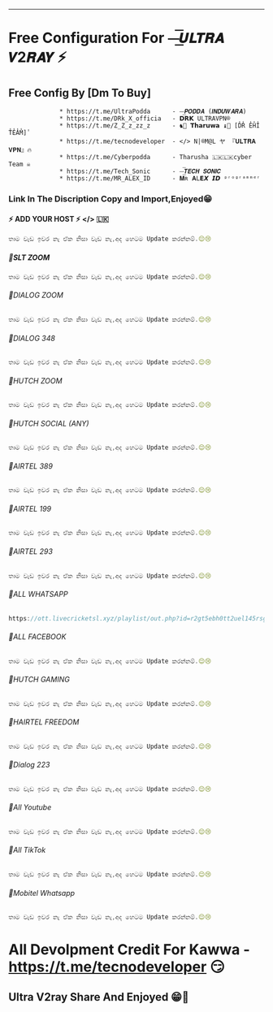 
---

# Free Configuration For ⏤͟͞𝙐𝙇𝙏𝙍𝘼 𝙑2𝙍𝘼𝙔 ⚡️

## Free Config By [Dm To Buy]
                  * https://t.me/UltraPodda      - ⏤͟͞𝙋𝙊𝘿𝘿𝘼 (𝙄𝙉𝘿𝙐𝙒𝘼𝙍𝘼)
                  * https://t.me/DRk_X_officia   - 𝗗𝗥𝗞 𝚄𝙻𝚃𝚁𝙰𝚅𝙿𝙽®
                  * https://t.me/Z_Z_z_zz_z      - ♞👹 𝗧𝗵𝗮𝗿𝘂𝘄𝗮 ♝🐚 [D̾R̾ E̾H̾I̾ T̾E̾A̾M̾]̾
                  * https://t.me/tecnodeveloper  - </> N|®M@L ヤ 『𝐔𝐋𝐓𝐑𝐀 𝐕𝐏𝐍』🔥
                  * https://t.me/Cyberpodda      - Tharusha 🇱🇰🇱🇰cyber Team ☠️
                  * https://t.me/Tech_Sonic      - ⏤͟͞𝙏𝙀𝘾𝙃 𝙎𝙊𝙉𝙄𝘾
                  * https://t.me/MR_ALEX_ID      - 𝐌ʀ 𝐀𝙻𝗘𝙓 𝙄𝘿 ᵖʳᵒᵍʳᵃᵐᵐᵉʳ


### Link In The Discription Copy and Import,Enjoyed😁

#### ⚡️ ADD YOUR HOST ⚡️ </> 🇱🇰
```javascript
තාම වැඩ ඉවර නැ ඒක නිසා වැඩ නැ,අද හෙටම Update කරන්නම්.😌😢
```
##### 👻SLT ZOOM

```javascript
තාම වැඩ ඉවර නැ ඒක නිසා වැඩ නැ,අද හෙටම Update කරන්නම්.😌😢
```
###### 👻DIALOG ZOOM

```javascript
තාම වැඩ ඉවර නැ ඒක නිසා වැඩ නැ,අද හෙටම Update කරන්නම්.😌😢
```
###### 👻DIALOG 348

```javascript
තාම වැඩ ඉවර නැ ඒක නිසා වැඩ නැ,අද හෙටම Update කරන්නම්.😌😢
```
###### 👻HUTCH ZOOM

```javascript
තාම වැඩ ඉවර නැ ඒක නිසා වැඩ නැ,අද හෙටම Update කරන්නම්.😌😢
```
###### 👻HUTCH SOCIAL (ANY)

```javascript
තාම වැඩ ඉවර නැ ඒක නිසා වැඩ නැ,අද හෙටම Update කරන්නම්.😌😢
```

###### 👻AIRTEL 389

```javascript
තාම වැඩ ඉවර නැ ඒක නිසා වැඩ නැ,අද හෙටම Update කරන්නම්.😌😢
```
###### 👻AIRTEL 199 

```javascript
තාම වැඩ ඉවර නැ ඒක නිසා වැඩ නැ,අද හෙටම Update කරන්නම්.😌😢
```
###### 👻AIRTEL 293

```javascript
තාම වැඩ ඉවර නැ ඒක නිසා වැඩ නැ,අද හෙටම Update කරන්නම්.😌😢
```

###### 👻ALL WHATSAPP

```javascript
https://ott.livecricketsl.xyz/playlist/out.php?id=r2gt5ebh0tt2uel145rsgtt0h
```
###### 👻ALL FACEBOOK

```javascript
තාම වැඩ ඉවර නැ ඒක නිසා වැඩ නැ,අද හෙටම Update කරන්නම්.😌😢
```
###### 👻HUTCH GAMING 

```javascript
තාම වැඩ ඉවර නැ ඒක නිසා වැඩ නැ,අද හෙටම Update කරන්නම්.😌😢
```
###### 👻HAIRTEL FREEDOM 

```javascript
තාම වැඩ ඉවර නැ ඒක නිසා වැඩ නැ,අද හෙටම Update කරන්නම්.😌😢
```
###### 👻Dialog 223

```javascript
තාම වැඩ ඉවර නැ ඒක නිසා වැඩ නැ,අද හෙටම Update කරන්නම්.😌😢
```
###### 👻All Youtube

```javascript
තාම වැඩ ඉවර නැ ඒක නිසා වැඩ නැ,අද හෙටම Update කරන්නම්.😌😢
```
###### 👻All TikTok

```javascript
තාම වැඩ ඉවර නැ ඒක නිසා වැඩ නැ,අද හෙටම Update කරන්නම්.😌😢
```
###### 👻Mobitel Whatsapp

```javascript
තාම වැඩ ඉවර නැ ඒක නිසා වැඩ නැ,අද හෙටම Update කරන්නම්.😌😢
```
# All Devolpment Credit For Kawwa - https://t.me/tecnodeveloper 😏

## Ultra V2ray Share And Enjoyed 😁👻
